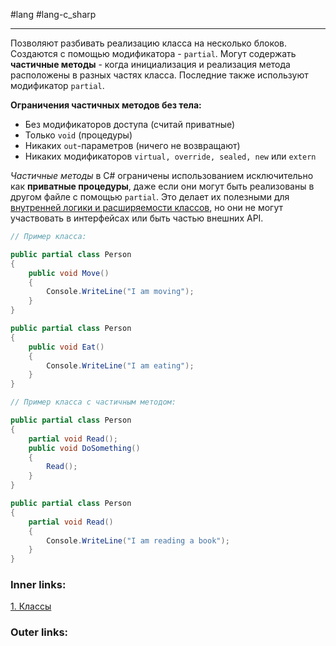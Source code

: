 #lang #lang-c_sharp 

---
Позволяют разбивать реализацию класса на несколько блоков.
Создаются с помощью модификатора - `partial`.
Могут содержать **частичные методы** - когда инициализация и реализация метода расположены в разных частях класса.
Последние также используют модификатор `partial`.

**Ограничения частичных методов без тела:**
- Без модификаторов доступа (считай приватные)
- Только `void` (процедуры)
- Никаких `out`-параметров (ничего не возвращают)
- Никаких модификаторов `virtual, override, sealed, new` или `extern`

*Частичные методы* в C# ограничены использованием исключительно как **приватные процедуры**, даже если они могут быть реализованы в другом файле с помощью `partial`. Это делает их полезными для <u>внутренней логики и расширяемости классов</u>, но они не могут участвовать в интерфейсах или быть частью внешних API.

```csharp
// Пример класса:

public partial class Person
{
    public void Move()
    {
        Console.WriteLine("I am moving");
    }
}

public partial class Person
{
    public void Eat()
    {
        Console.WriteLine("I am eating");
    }
}
```

```csharp
// Пример класса с частичным методом:

public partial class Person
{
    partial void Read();
    public void DoSomething()
    {
        Read();
    }
}

public partial class Person
{
    partial void Read()
    {
        Console.WriteLine("I am reading a book");
    }
}
```

### Inner links:
[1. Классы](1.%20Languages/C-sharp/0.%20Введение/2.%20Классы%20и%20структуры/1.%20Классы.md)

### Outer links: